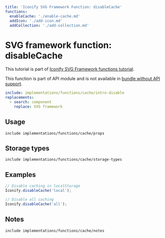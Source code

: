 ```yaml
title: 'Iconify SVG Framework Function: disableCache'
functions:
  enableCache: './enable-cache.md'
  addIcon: './add-icon.md'
  addCollection: './add-collection.md'
```

# SVG framework function: disableCache

This tutorial is part of [Iconify SVG Framework functions tutorial](./functions.md#api).

This function is part of API module and is not available in [bundle without API support](./without-api.md).

```yaml
include: implementations/functions/cache/intro-disable
replacements:
  - search: component
    replace: SVG framework
```

## Usage

`include implementations/functions/cache/props`

## Storage types

`include implementations/functions/cache/storage-types`

## Examples

```js
// Disable caching in localStorage
Iconify.disableCache('local');
```

```js
// Disable all caching
Iconify.disableCache('all');
```

## Notes

`include implementations/functions/cache/notes`
